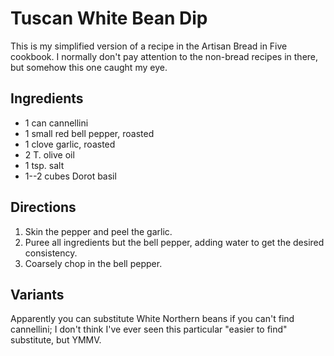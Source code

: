 # Tuscan White Bean Dip

This is my simplified version of a recipe in the Artisan Bread in Five cookbook.  I normally don't pay attention to the non-bread recipes in there, but somehow this one caught my eye.

## Ingredients

* 1 can cannellini
* 1 small red bell pepper, roasted
* 1 clove garlic, roasted
* 2 T. olive oil
* 1 tsp. salt
* 1--2 cubes Dorot basil

## Directions

1. Skin the pepper and peel the garlic.
2. Puree all ingredients but the bell pepper, adding water to get the desired consistency.
3. Coarsely chop in the bell pepper.

## Variants

Apparently you can substitute White Northern beans if you can't find cannellini; I don't think I've ever seen this particular "easier to find" substitute, but YMMV.
